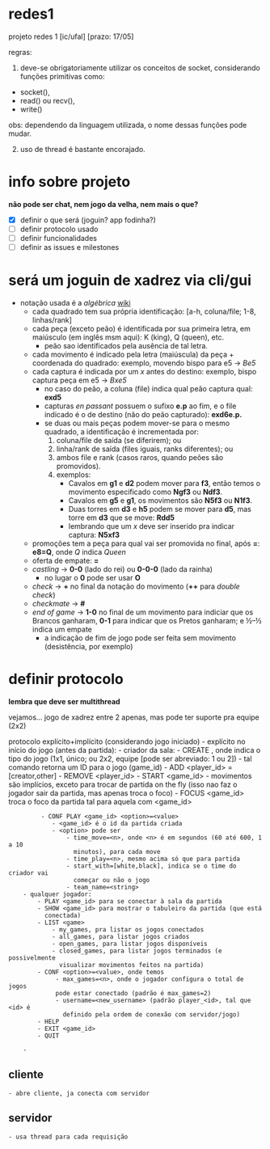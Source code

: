 # redes1
projeto redes 1 \[ic/ufal] \[prazo: 17/05]

regras:
1. deve-se obrigatoriamente utilizar os conceitos de socket, considerando funções primitivas como:
  * socket(), 
  * read() ou recv(), 
  * write()

obs: dependendo da linguagem utilizada, o nome dessas funções pode mudar.

2. uso de thread é bastante encorajado.

# info sobre projeto

**não pode ser chat, nem jogo da velha, nem mais o que?**

- [x] definir o que será (joguin? app fodinha?)
- [ ] definir protocolo usado
- [ ] definir funcionalidades
- [ ] definir as issues e milestones

# será um joguin de xadrez via cli/gui

- notação usada é a _algébrica_
  [wiki](https://en.wikipedia.org/wiki/Algebraic_notation_(chess))
  - cada quadrado tem sua própria identificação: \[a-h, coluna/file; 1-8,
    linhas/rank]
  - cada peça (exceto peão) é identificada por sua primeira letra, em
    maiúsculo (em inglês msm aqui): K (king), Q (queen), etc.
    - peão sao identificados pela ausência de tal letra.
  - cada movimento é indicado pela letra (maiúscula) da peça + coordenada do
    quadrado: exemplo, movendo bispo para e5 -> _Be5_
  - cada captura é indicada por um _x_ antes do destino: exemplo, bispo captura
    peça em e5 -> _Bxe5_
    - no caso do peão, a coluna (file) indica qual peão captura qual: **exd5**
    - capturas _en passant_ possuem o sufixo **e.p** ao fim, e o file
      indicado é o de destino (não do peão capturado): **exd6e.p.**
    - se duas ou mais peças podem mover-se para o mesmo quadrado, a
      identificação é incrementada por:
        1. coluna/file de saída (se diferirem); ou
        2. linha/rank de saída (files iguais, ranks diferentes); ou
        3. ambos file e rank (casos raros, quando peões são promovidos).
        4. exemplos:
            - Cavalos em **g1** e **d2** podem mover para **f3**, então
            temos o movimento especificado como **Ngf3** ou **Ndf3**.
            - Cavalos em **g5** e **g1**, os movimentos são **N5f3** ou
              **N1f3**. 
            - Duas torres em **d3** e **h5** podem se mover para **d5**, mas
              torre em **d3** que se move: **Rdd5**
            - lembrando que um _x_ deve ser inserido pra indicar captura:
              **N5xf3**
  - promoções tem a peça para qual vai ser promovida no final, após **=**: **e8=Q**, onde _Q_
    indica _Queen_
  - oferta de empate: **=**
  - _castling_ -> **0-0** (lado do rei) ou **0-0-0** (lado da rainha)
    - no lugar o **0** pode ser usar **O**
  - _check_ -> **+** no final da notação do movimento (**++** para _double
    check_)
  - _checkmate_ -> **#**
  - _end of game_ -> **1-0** no final de um movimento para indiciar que os
    Brancos ganharam, **0-1** para indicar que os Pretos ganharam; e ½–½ indica
    um empate
    - a indicação de fim de jogo pode ser feita sem movimento (desistência, por
      exemplo)

# definir protocolo

**lembra que deve ser multithread**

vejamos... jogo de xadrez entre 2 apenas, mas pode ter suporte pra equipe (2x2)

protocolo explícito+implícito (considerando jogo iniciado)
    - explícito no início do jogo (antes da partida): 
        - criador da sala:
            - CREATE <type>, onde _<type>_ indica o tipo do jogo (1x1, único; ou 2x2, equipe [pode ser abreviado: 1 ou 2])
                - tal comando retorna um ID para o jogo (game_id)
            - ADD <player_id> <team>=[creator,other]
            - REMOVE <player_id>
            - START <game_id>
                - movimentos são implícios, exceto para trocar de partida on the fly 
                (isso nao faz o jogador sair da partida, mas apenas troca o
                foco)
                - FOCUS <game_id> troca o foco da partida tal para aquela com
                  <game_id>

             - CONF PLAY <game_id> <option>=<value>
                - <game_id> é o id da partida criada 
                - <option> pode ser
                    - time_move=<n>, onde <n> é em segundos (60 até 600, 1 a 10
                      minutos), para cada move
                    - time_play=<n>, mesmo acima só que para partida
                    - start_with=[white,black], indica se o time do criador vai
                      começar ou não o jogo
                    - team_name=<string>
        - qualquer jogador: 
            - PLAY <game_id> para se conectar à sala da partida
            - SHOW <game_id> para mostrar o tabuleiro da partida (que está
              conectada)
            - LIST <game>
                - my_games, pra listar os jogos conectados
                - all_games, para listar jogos criados
                - open_games, para listar jogos disponíveis
                - closed_games, para listar jogos terminados (e possivelmente
                  visualizar movimentos feitos na partida)
            - CONF <option>=<value>, onde temos
                 - max_games=<n>, onde o jogador configura o total de jogos 
                 pode estar conectado (padrão é max_games=2)
                 - username=<new_username> (padrão player_<id>, tal que <id> é
                   definido pela ordem de conexão com servidor/jogo)
            - HELP
            - EXIT <game_id>
            - QUIT
                
        - 

## cliente
    - abre cliente, ja conecta com servidor
## servidor
    - usa thread para cada requisição
